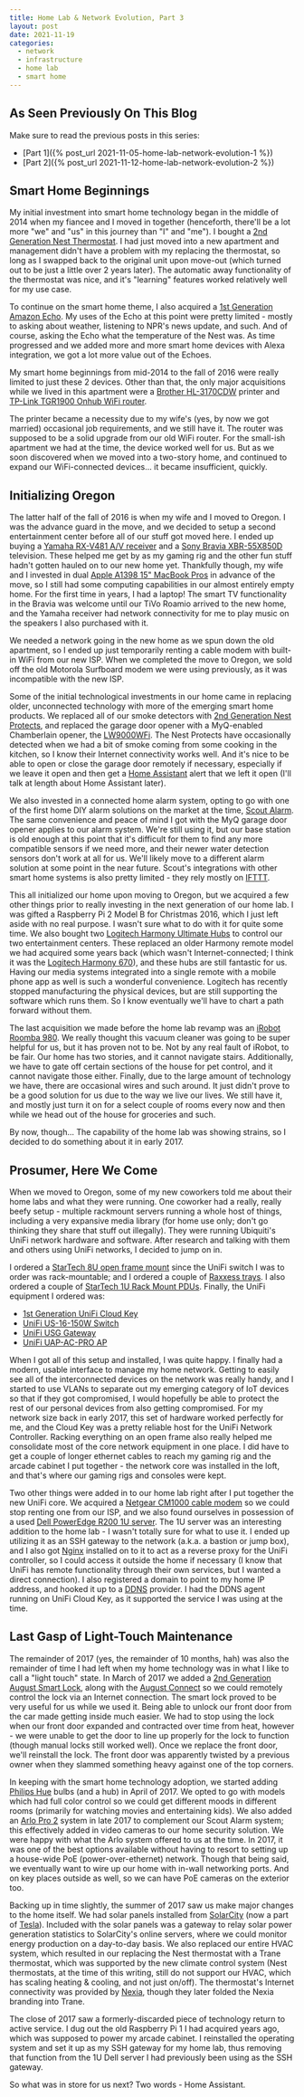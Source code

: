 ```yaml
---
title: Home Lab & Network Evolution, Part 3
layout: post
date: 2021-11-19
categories:
  - network
  - infrastructure
  - home lab
  - smart home
---
```


## As Seen Previously On This Blog

Make sure to read the previous posts in this series:

* [Part 1]({% post_url 2021-11-05-home-lab-network-evolution-1 %})
* [Part 2]({% post_url 2021-11-12-home-lab-network-evolution-2 %})

## Smart Home Beginnings

My initial investment into smart home technology began in the middle of 2014
when my fiancee and I moved in together (henceforth, there'll be a lot more "we"
and "us" in this journey than "I" and "me"). I bought a
[2nd Generation Nest Thermostat](https://en.wikipedia.org/wiki/Nest_Thermostat).
I had just moved into a new apartment and management didn't have a problem with
my replacing the thermostat, so long as I swapped back to the original unit upon
move-out (which turned out to be just a little over 2 years later). The
automatic away functionality of the thermostat was nice, and it's "learning"
features worked relatively well for my use case.

To continue on the smart home theme, I also acquired a
[1st Generation Amazon Echo](https://m.media-amazon.com/images/G/01/kindle/merch/2018/Alexa/User_Guide/Update/Amazon_Echo_Quick_Start_Guide._CB484340956_.pdf).
My uses of the Echo at this point were pretty limited - mostly to asking about
weather, listening to NPR's news update, and such. And of course, asking the
Echo what the temperature of the Nest was. As time progressed and we added more
and more smart home devices with Alexa integration, we got a lot more value out
of the Echoes.

My smart home beginnings from mid-2014 to the fall of 2016 were really limited
to just these 2 devices. Other than that, the only major acquisitions while we
lived in this apartment were a
[Brother HL-3170CDW](https://www.brother-usa.com/products/hl3170cdw) printer and
[TP-Link TGR1900 Onhub WiFi router](https://www.tp-link.com/us/home-networking/wifi-router/tgr1900/).

The printer became a necessity due to my wife's (yes, by now we got married)
occasional job requirements, and we still have it. The router was supposed to be
a solid upgrade from our old WiFi router. For the small-ish apartment we had at
the time, the device worked well for us. But as we soon discovered when we moved
into a two-story home, and continued to expand our WiFi-connected devices... it
became insufficient, quickly.

## Initializing Oregon

The latter half of the fall of 2016 is when my wife and I moved to Oregon. I was
the advance guard in the move, and we decided to setup a second entertainment
center before all of our stuff got moved here. I ended up buying a
[Yamaha RX-V481 A/V receiver](https://usa.yamaha.com/products/audio_visual/av_receivers_amps/rx-v481_u/index.html)
and a
[Sony Bravia XBR-55X850D](https://www.sony.com/electronics/support/televisions-projectors-lcd-tvs-android-/xbr-55x850d/specifications)
television. These helped me get by as my gaming rig and the other fun stuff
hadn't gotten hauled on to our new home yet. Thankfully though, my wife and I
invested in dual
[Apple A1398 15" MacBook Pros](https://support.apple.com/kb/SP719?locale=en_US)
in advance of the move, so I still had some computing capabilities in our almost
entirely empty home. For the first time in years, I had a laptop! The smart TV
functionality in the Bravia was welcome until our TiVo Roamio arrived to the new
home, and the Yamaha receiver had network connectivity for me to play music on
the speakers I also purchased with it.

We needed a network going in the new home as we spun down the old apartment, so
I ended up just temporarily renting a cable modem with built-in WiFi from our
new ISP. When we completed the move to Oregon, we sold off the old Motorola
Surfboard modem we were using previously, as it was incompatible with the new
ISP.

Some of the initial technological investments in our home came in replacing
older, unconnected technology with more of the emerging smart home products. We
replaced all of our smoke detectors with
[2nd Generation Nest Protects](https://store.google.com/product/nest_protect_2nd_gen_specs?hl=en-US),
and replaced the garage door opener with a MyQ-enabled Chamberlain opener, the
[LW9000WFi](https://www.chamberlain.com/lw9000wf/p/LW9000WF). The Nest Protects
have occasionally detected when we had a bit of smoke coming from some cooking
in the kitchen, so I know their Internet connectivity works well. And it's nice
to be able to open or close the garage door remotely if necessary, especially if
we leave it open and then get a [Home Assistant](https://www.home-assistant.io/)
alert that we left it open (I'll talk at length about Home Assistant later).

We also invested in a connected home alarm system, opting to go with one of the
first home DIY alarm solutions on the market at the time,
[Scout Alarm](https://www.scoutalarm.com/). The same convenience and peace of
mind I got with the MyQ garage door opener applies to our alarm system. We're
still using it, but our base station is old enough at this point that it's
difficult for them to find any more compatible sensors if we need more, and
their newer water detection sensors don't work at all for us. We'll likely move
to a different alarm solution at some point in the near future. Scout's
integrations with other smart home systems is also pretty limited - they rely
mostly on [IFTTT](https://ifttt.com/).

This all initialized our home upon moving to Oregon, but we acquired a few other
things prior to really investing in the next generation of our home lab. I was
gifted a Raspberry Pi 2 Model B for Christmas 2016, which I just left aside with
no real purpose. I wasn't sure what to do with it for quite some time. We also
bought two
[Logitech Harmony Ultimate Hubs](https://support.myharmony.com/en-us/ultimate)
to control our two entertainment centers. These replaced an older Harmony remote
model we had acquired some years back (which wasn't Internet-connected; I think
it was the
[Logitech Harmony 670](https://support.logi.com/hc/en-ca/articles/360024324513--Getting-Started-Harmony-670-Advanced-Universal-Remote)),
and these hubs are still fantastic for us. Having our media systems integrated
into a single remote with a mobile phone app as well is such a wonderful
convenience. Logitech has recently stopped manufacturing the physical devices,
but are still supporting the software which runs them. So I know eventually
we'll have to chart a path forward without them.

The last acquisition we made before the home lab revamp was an
[iRobot Roomba 980](https://store.irobot.com/default/roomba-vacuuming-robot-vacuum-irobot-roomba-980/R980020.html).
We really thought this vacuum cleaner was going to be super helpful for us, but
it has proven not to be. Not by any real fault of iRobot, to be fair. Our home
has two stories, and it cannot navigate stairs. Additionally, we have to gate
off certain sections of the house for pet control, and it cannot navigate those
either. Finally, due to the large amount of technology we have, there are
occasional wires and such around. It just didn't prove to be a good solution for
us due to the way we live our lives. We still have it, and mostly just turn it
on for a select couple of rooms every now and then while we head out of the
house for groceries and such.

By now, though... The capability of the home lab was showing strains, so I
decided to do something about it in early 2017.

## Prosumer, Here We Come

When we moved to Oregon, some of my new coworkers told me about their home labs
and what they were running. One coworker had a really, really beefy setup -
multiple rackmount servers running a whole host of things, including a very
expansive media library (for home use only; don't go thinking they share that
stuff out illegally). They were running Ubiquiti's UniFi network hardware and
software. After research and talking with them and others using UniFi networks,
I decided to jump on in.

I ordered a
[StarTech 8U open frame mount](https://www.amazon.com/gp/product/B01NBPL8OP/)
since the UniFi switch I was to order was rack-mountable; and I ordered a couple
of [Raxxess trays](https://www.amazon.com/gp/product/B0007OGTGS/). I also
ordered a couple of
[StarTech 1U Rack Mount PDUs](https://www.amazon.com/gp/product/B0035PS5AE/).
Finally, the UniFi equipment I ordered was:

* [1st Generation UniFi Cloud Key](https://www.amazon.com/Ubiquiti-UniFi-Cloud-Key-UC-CK/dp/B017T2QB22)
* [UniFi US-16-150W Switch](https://store.ui.com/products/unifi-switch-16-150w)
* [UniFi USG Gateway](https://store.ui.com/products/unifi-security-gateway)
* [UniFi UAP-AC-PRO AP](https://store.ui.com/products/unifi-ac-pro)

When I got all of this setup and installed, I was quite happy. I finally had a
modern, usable interface to manage my home network. Getting to easily see all of
the interconnected devices on the network was really handy, and I started to use
VLANs to separate out my emerging category of IoT devices so that if they got
compromised, I would hopefully be able to protect the rest of our personal
devices from also getting compromised. For my network size back in early 2017,
this set of hardware worked perfectly for me, and the Cloud Key was a pretty
reliable host for the UniFi Network Controller. Racking everything on an open
frame also really helped me consolidate most of the core network equipment in
one place. I did have to get a couple of longer ethernet cables to reach my
gaming rig and the arcade cabinet I put together - the network core was
installed in the loft, and that's where our gaming rigs and consoles were kept.

Two other things were added in to our home lab right after I put together the
new UniFi core. We acquired a
[Netgear CM1000 cable modem](https://www.netgear.com/home/wifi/modems/cm1000/)
so we could stop renting one from our ISP, and we also found ourselves in
possession of a used
[Dell PowerEdge R200 1U server](https://i.dell.com/sites/doccontent/business/solutions/whitepapers/en/Documents/pe-R200-spec-sheet-new.pdf).
The 1U server was an interesting addition to the home lab - I wasn't totally
sure for what to use it. I ended up utilizing it as an SSH gateway to the
network (a.k.a. a bastion or jump box), and I also got
[Nginx](https://nginx.org/en/) installed on to it to act as a reverse proxy for
the UniFi controller, so I could access it outside the home if necessary (I know
that UniFi has remote functionality through their own services, but I wanted a
direct connection). I also registered a domain to point to my home IP address,
and hooked it up to a
[DDNS](https://www.cloudflare.com/learning/dns/glossary/dynamic-dns/) provider.
I had the DDNS agent running on UniFi Cloud Key, as it supported the service I
was using at the time.

## Last Gasp of Light-Touch Maintenance

The remainder of 2017 (yes, the remainder of 10 months, hah) was also the
remainder of time I had left when my home technology was in what I like to call
a "light touch" state. In March of 2017 we added a
[2nd Generation August Smart Lock](https://august.com/), along with the
[August Connect](https://august.com/) so we could remotely control the lock via
an Internet connection. The smart lock proved to be very useful for us while we
used it. Being able to unlock our front door from the car made getting inside
much easier. We had to stop using the lock when our front door expanded and
contracted over time from heat, however - we were unable to get the door to line
up properly for the lock to function (though manual locks still worked well).
Once we replace the front door, we'll reinstall the lock. The front door was
apparently twisted by a previous owner when they slammed something heavy against
one of the top corners.

In keeping with the smart home technology adoption, we started adding
[Philips Hue](https://www.philips-hue.com/en-us) bulbs (and a hub) in April of
2017. We opted to go with models which had full color control so we could get
different moods in different rooms (primarily for watching movies and
entertaining kids). We also added an
[Arlo Pro 2](https://www.arlo.com/en-us/cameras/ultra/arlo-ultra-2.html) system
in late 2017 to complement our Scout Alarm system; this effectively added in
video cameras to our home security solution. We were happy with what the Arlo
system offered to us at the time. In 2017, it was one of the best options
available without having to resort to setting up a house-wide PoE
(power-over-ethernet) network. Though that being said, we eventually want to
wire up our home with in-wall networking ports. And on key places outside as
well, so we can have PoE cameras on the exterior too.

Backing up in time slightly, the summer of 2017 saw us make major changes to the
home itself. We had solar panels installed from
[SolarCity](https://en.wikipedia.org/wiki/SolarCity) (now a part of
[Tesla](https://www.tesla.com/)). Included with the solar panels was a gateway
to relay solar power generation statistics to SolarCity's online servers, where
we could monitor energy production on a day-to-day basis. We also replaced our
entire HVAC system, which resulted in our replacing the Nest thermostat with a
Trane thermostat, which was supported by the new climate control system (Nest
thermostats, at the time of this writing, still do not support our HVAC, which
has scaling heating & cooling, and not just on/off). The thermostat's Internet
connectivity was provided by [Nexia](https://www.nexiahome.com/), though they
later folded the Nexia branding into Trane.

The close of 2017 saw a formerly-discarded piece of technology return to active
service. I dug out the old Raspberry Pi 1 I had acquired years ago, which was
supposed to power my arcade cabinet. I reinstalled the operating system and set
it up as my SSH gateway for my home lab, thus removing that function from the 1U
Dell server I had previously been using as the SSH gateway.

So what was in store for us next? Two words - Home Assistant.
